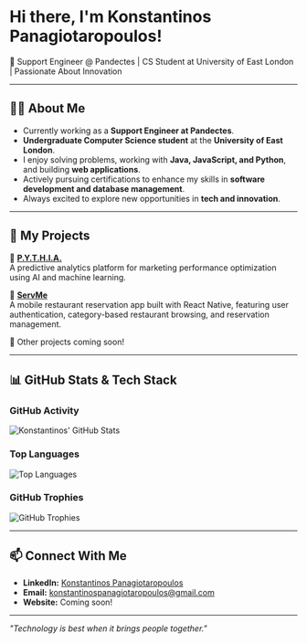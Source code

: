 # Hi there, I'm Konstantinos Panagiotaropoulos!

🚀 Support Engineer @ Pandectes | CS Student at University of East London | Passionate About Innovation

---

## 👨‍💻 About Me
- Currently working as a **Support Engineer at Pandectes**.  
- **Undergraduate Computer Science student** at the **University of East London**.  
- I enjoy solving problems, working with **Java, JavaScript, and Python**, and building **web applications**.  
- Actively pursuing certifications to enhance my skills in **software development and database management**.  
- Always excited to explore new opportunities in **tech and innovation**.  

---

## 🚀 My Projects

🔹 **[P.Y.T.H.I.A.](https://github.com/gaswiz/pythia-core)**  
A predictive analytics platform for marketing performance optimization using AI and machine learning.

🔹 **[ServMe](https://github.com/gaswiz/servme)**  
A mobile restaurant reservation app built with React Native, featuring user authentication, category-based restaurant browsing, and reservation management.

🔹 Other projects coming soon!

---

## 📊 GitHub Stats & Tech Stack

### GitHub Activity
![Konstantinos' GitHub Stats](https://github-readme-stats.vercel.app/api?username=gaswiz&show_icons=true&theme=radical)  

### Top Languages
![Top Languages](https://github-readme-stats.vercel.app/api/top-langs/?username=gaswiz&layout=compact&theme=radical)  

### GitHub Trophies
![GitHub Trophies](https://github-profile-trophy.vercel.app/?username=gaswiz&theme=darkhub&margin-w=15)  

---

## 📫 Connect With Me

- **LinkedIn:** [Konstantinos Panagiotaropoulos](https://www.linkedin.com/in/kp-18b477267/)  
- **Email:** konstantinospanagiotaropoulos@gmail.com  
- **Website:** Coming soon!  

---

*"Technology is best when it brings people together."*
